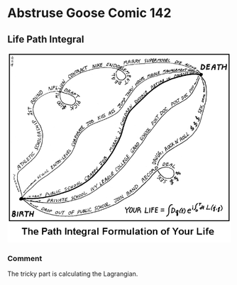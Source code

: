 # Abstruse Goose Comic 142
## Life Path Integral

![image](life_path_integral.png)
### Comment
The tricky part is calculating the Lagrangian.
